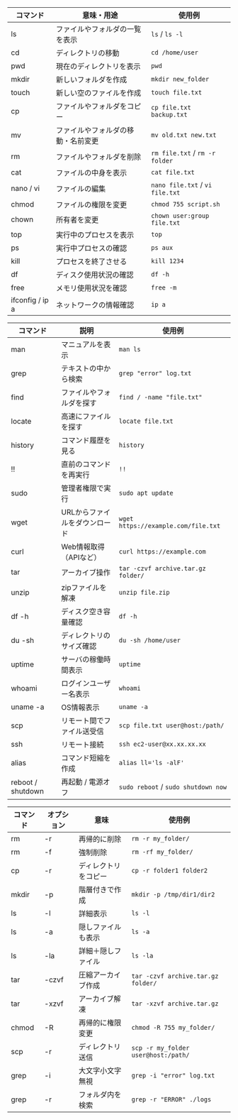 | コマンド | 意味・用途 | 使用例 |
|---------|------------|--------|
| ls | ファイルやフォルダの一覧を表示 | `ls` / `ls -l` |
| cd | ディレクトリの移動 | `cd /home/user` |
| pwd | 現在のディレクトリを表示 | `pwd` |
| mkdir | 新しいフォルダを作成 | `mkdir new_folder` |
| touch | 新しい空のファイルを作成 | `touch file.txt` |
| cp | ファイルやフォルダをコピー | `cp file.txt backup.txt` |
| mv | ファイルやフォルダの移動・名前変更 | `mv old.txt new.txt` |
| rm | ファイルやフォルダを削除 | `rm file.txt` / `rm -r folder` |
| cat | ファイルの中身を表示 | `cat file.txt` |
| nano / vi | ファイルの編集 | `nano file.txt` / `vi file.txt` |
| chmod | ファイルの権限を変更 | `chmod 755 script.sh` |
| chown | 所有者を変更 | `chown user:group file.txt` |
| top | 実行中のプロセスを表示 | `top` |
| ps | 実行中プロセスの確認 | `ps aux` |
| kill | プロセスを終了させる | `kill 1234` |
| df | ディスク使用状況の確認 | `df -h` |
| free | メモリ使用状況を確認 | `free -m` |
| ifconfig / ip a | ネットワークの情報確認 | `ip a` |

| コマンド | 説明 | 使用例 |
|---------|------|--------|
| man | マニュアルを表示 | `man ls` |
| grep | テキストの中から検索 | `grep "error" log.txt` |
| find | ファイルやフォルダを探す | `find / -name "file.txt"` |
| locate | 高速にファイルを探す | `locate file.txt` |
| history | コマンド履歴を見る | `history` |
| !! | 直前のコマンドを再実行 | `!!` |
| sudo | 管理者権限で実行 | `sudo apt update` |
| wget | URLからファイルをダウンロード | `wget https://example.com/file.txt` |
| curl | Web情報取得（APIなど） | `curl https://example.com` |
| tar | アーカイブ操作 | `tar -czvf archive.tar.gz folder/` |
| unzip | zipファイルを解凍 | `unzip file.zip` |
| df -h | ディスク空き容量確認 | `df -h` |
| du -sh | ディレクトリのサイズ確認 | `du -sh /home/user` |
| uptime | サーバの稼働時間表示 | `uptime` |
| whoami | ログインユーザー名表示 | `whoami` |
| uname -a | OS情報表示 | `uname -a` |
| scp | リモート間でファイル送受信 | `scp file.txt user@host:/path/` |
| ssh | リモート接続 | `ssh ec2-user@xx.xx.xx.xx` |
| alias | コマンド短縮を作成 | `alias ll='ls -alF'` |
| reboot / shutdown | 再起動 / 電源オフ | `sudo reboot` / `sudo shutdown now` |

| コマンド | オプション | 意味 | 使用例 |
|---------|----------|------|--------|
| rm | -r | 再帰的に削除 | `rm -r my_folder/` |
| rm | -f | 強制削除 | `rm -rf my_folder/` |
| cp | -r | ディレクトリをコピー | `cp -r folder1 folder2` |
| mkdir | -p | 階層付きで作成 | `mkdir -p /tmp/dir1/dir2` |
| ls | -l | 詳細表示 | `ls -l` |
| ls | -a | 隠しファイルも表示 | `ls -a` |
| ls | -la | 詳細＋隠しファイル | `ls -la` |
| tar | -czvf | 圧縮アーカイブ作成 | `tar -czvf archive.tar.gz folder/` |
| tar | -xzvf | アーカイブ解凍 | `tar -xzvf archive.tar.gz` |
| chmod | -R | 再帰的に権限変更 | `chmod -R 755 my_folder/` |
| scp | -r | ディレクトリ送信 | `scp -r my_folder user@host:/path/` |
| grep | -i | 大文字小文字無視 | `grep -i "error" log.txt` |
| grep | -r | フォルダ内を検索 | `grep -r "ERROR" ./logs` |
